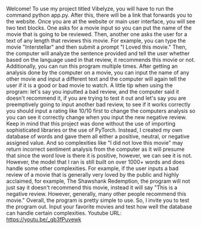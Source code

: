 Welcome! To use my project titled Vibelyze, you will have to run the command python app.py. After this, there will be a link that forwards you to the website. Once you are at the website or main user interface, you will see two text blocks. One asks for a movie input so you can put the name of the movie that is going to be reviewed. Then, another one asks the user for a text of any length that reviews this movie. For example, you can type the movie "Interstellar" and then submit a prompt "I Loved this movie." Then, the computer will analyze the sentence provided and tell the user whether based on the language used in that review, it recommends this movie or not.
Additionally, you can run this program multiple times. After getting an analysis done by the computer on a movie, you can input the name of any other movie and input a different text and the computer will again tell the user if it is a good or bad movie to watch. A little tip when using the program: let's say you inputted a bad review, and the computer said it doesn't recommend it, if you are trying to test it out and let's say you are preemptively going to input another bad review, to see if it works correctly you should input a rating like 10/10 first to change the computers analysis so you can see it correctly change when you input the new negative review.
Keep in mind that this project was done without the use of importing sophisticated libraries or the use of PyTorch. Instead, I created my own database of words and gave them all either a positive, neutral, or negative assigned value. And so complexities like "I did not love this movie" may return incorrect sentiment analysis from the computer as it will presume that since the word love is there it is positive, however, we can see it is not. However, the model that I ran is still built on over 1000+ words and does handle some other complexities. For example, if the user inputs a bad review of a movie that is generally very loved by the public and highly acclaimed, for example, The Shawshank Redemption, the program will not just say it doesn't recommend this movie, instead it will say "This is a negative review. However, generally, many other people recommend this movie."
Overall, the program is pretty simple to use. So, I invite you to test the program out. Input your favorite movies and test how well the database can handle certain complexities.
Youtube URL: https://youtu.be/_gb3fPuvewk